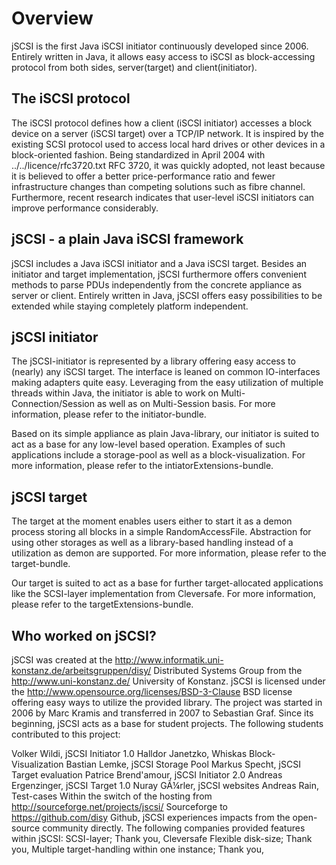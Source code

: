 Overview
========

jSCSI is the first Java iSCSI initiator continuously developed since 2006. Entirely written in Java, it allows easy access to iSCSI as block-accessing protocol from both sides, server(target) and client(initiator).

The iSCSI protocol
------------------

The iSCSI protocol defines how a client (iSCSI initiator) accesses a block device on a server (iSCSI target) over a TCP/IP network. It is inspired by the existing SCSI protocol used to access local hard drives or other devices in a block-oriented fashion. 
Being standardized in April 2004 with ../../licence/rfc3720.txt RFC 3720, it was quickly	adopted, not least because it is believed to offer a better price-performance ratio and fewer infrastructure changes than competing solutions such as fibre channel. 
Furthermore, recent research indicates that user-level iSCSI initiators can improve performance considerably.

jSCSI - a plain Java iSCSI framework
------------------------------------

jSCSI includes a Java iSCSI initiator and a Java iSCSI target. Besides an initiator and target implementation, jSCSI furthermore offers convenient methods to parse PDUs independently from the concrete appliance as server or client. Entirely written in Java, jSCSI offers easy possibilities to be extended while staying completely platform independent.

jSCSI initiator
---------------

The jSCSI-initiator is represented by a library offering easy access to (nearly) any iSCSI target. The interface is leaned on common IO-interfaces making adapters quite easy. Leveraging from the easy utilization of multiple threads within Java, the initiator is able to work on Multi-Connection/Session as well as on Multi-Session basis. For more information, please refer to the initiator-bundle.

Based on its simple appliance as plain Java-library, our initiator is suited to act as a base for any low-level based operation. Examples of such applications include a storage-pool as well as a block-visualization. For more information, please refer to the intiatorExtensions-bundle.

jSCSI target
------------

The target at the moment enables users either to start it as a demon process storing all blocks in a simple RandomAccessFile. Abstraction for using other storages as well as a library-based handling instead of a utilization as demon are supported. For more information, please refer to the target-bundle.

Our target is suited to act as a base for further target-allocated applications like the SCSI-layer implementation from Cleversafe. For more information, please refer to the targetExtensions-bundle.

Who worked on jSCSI?
--------------------

jSCSI was created at the http://www.informatik.uni-konstanz.de/arbeitsgruppen/disy/ Distributed Systems Group from the http://www.uni-konstanz.de/ University of Konstanz. jSCSI is licensed under the http://www.opensource.org/licenses/BSD-3-Clause BSD license offering easy ways to utilize the provided library. 
The project was started in 2006 by Marc Kramis and transferred in 2007 to Sebastian Graf. Since its beginning, jSCSI acts as a base for student projects. The following students contributed to this project:

Volker Wildi, jSCSI Initiator 1.0
Halldor Janetzko, Whiskas Block-Visualization
Bastian Lemke, jSCSI Storage Pool
Markus Specht, jSCSI Target evaluation
Patrice Brend'amour, jSCSI Initiator 2.0
Andreas Ergenzinger, jSCSI Target 1.0
Nuray GÃ¼rler, jSCSI websites
Andreas Rain, Test-cases
Within the switch of the hosting from http://sourceforge.net/projects/jscsi/ Sourceforge to 	https://github.com/disy Github, jSCSI experiences impacts from the open-source community directly. The following companies provided features within jSCSI:
SCSI-layer; Thank you, Cleversafe
Flexible disk-size; Thank you,
Multiple target-handling within one instance; Thank you,
